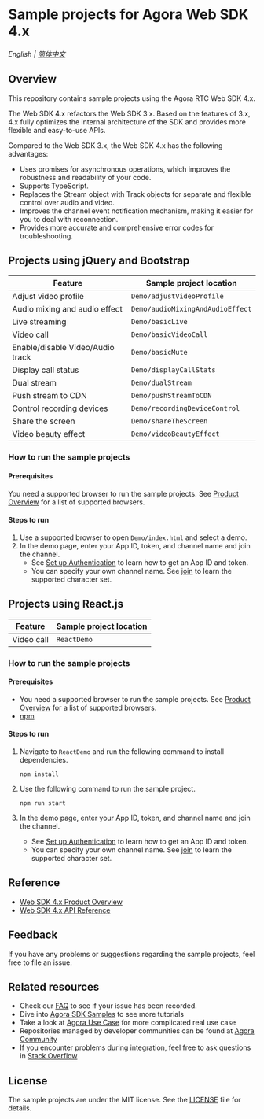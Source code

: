 # Sample projects for Agora Web SDK 4.x

_English | [简体中文](README.cn.md)_

## Overview

This repository contains sample projects using the Agora RTC Web SDK 4.x.

The Web SDK 4.x refactors the Web SDK 3.x. Based on the features of 3.x, 4.x fully optimizes the internal architecture of the SDK and provides more flexible and easy-to-use APIs.

Compared to the Web SDK 3.x, the Web SDK 4.x has the following advantages:

- Uses promises for asynchronous operations, which improves the robustness and readability of your code.
- Supports TypeScript.
- Replaces the Stream object with Track objects for separate and flexible control over audio and video.
- Improves the channel event notification mechanism, making it easier for you to deal with reconnection.
- Provides more accurate and comprehensive error codes for troubleshooting.

## Projects using jQuery and Bootstrap

| Feature                          | Sample project location          |
| -------------------------------- | -------------------------------- |
| Adjust video profile             | `Demo/adjustVideoProfile`        |
| Audio mixing and audio effect    | `Demo/audioMixingAndAudioEffect` |
| Live streaming                   | `Demo/basicLive`                 |
| Video call                       | `Demo/basicVideoCall`            |
| Enable/disable Video/Audio track | `Demo/basicMute`                 |
| Display call status              | `Demo/displayCallStats`          |
| Dual stream                      | `Demo/dualStream`                |
| Push stream to CDN               | `Demo/pushStreamToCDN`           |
| Control recording devices        | `Demo/recordingDeviceControl`    |
| Share the screen                 | `Demo/shareTheScreen`            |
| Video beauty effect              | `Demo/videoBeautyEffect`         |

### How to run the sample projects

#### Prerequisites

You need a supported browser to run the sample projects. See [Product Overview](https://docs.agora.io/en/Interactive%20Broadcast/product_live?platform=Web#compatibility) for a list of supported browsers.

#### Steps to run

1. Use a supported browser to open `Demo/index.html` and select a demo.
2. In the demo page, enter your App ID, token, and channel name and join the channel.
   - See [Set up Authentication](https://docs.agora.io/en/Agora%20Platform/token) to learn how to get an App ID and token.
   - You can specify your own channel name. See [join](https://docs.agora.io/en/Interactive%20Broadcast/API%20Reference/web_ng/interfaces/iagorartcclient.html#join) to learn the supported character set.

## Projects using React.js

| Feature    | Sample project location |
| ---------- | ----------------------- |
| Video call | `ReactDemo`             |

### How to run the sample projects

#### Prerequisites

- You need a supported browser to run the sample projects. See [Product Overview](https://docs.agora.io/en/Interactive%20Broadcast/product_live?platform=Web#compatibility) for a list of supported browsers.
- [npm](https://www.npmjs.com/)

#### Steps to run

1. Navigate to `ReactDemo` and run the following command to install dependencies.

   ```shell
   npm install
   ```

2. Use the following command to run the sample project.

   ```shell
   npm run start
   ```

3. In the demo page, enter your App ID, token, and channel name and join the channel.
   - See [Set up Authentication](https://docs.agora.io/en/Agora%20Platform/token) to learn how to get an App ID and token.
   - You can specify your own channel name. See [join](https://docs.agora.io/en/Interactive%20Broadcast/API%20Reference/web_ng/interfaces/iagorartcclient.html#join) to learn the supported character set.

## Reference

- [Web SDK 4.x Product Overview](https://docs.agora.io/en/Interactive%20Broadcast/product_live?platform=Web)
- [Web SDK 4.x API Reference](https://docs.agora.io/en/Interactive%20Broadcast/API%20Reference/web_ng/index.html)

## Feedback

If you have any problems or suggestions regarding the sample projects, feel free to file an issue.

## Related resources

- Check our [FAQ](https://docs.agora.io/en/faq) to see if your issue has been recorded.
- Dive into [Agora SDK Samples](https://github.com/AgoraIO) to see more tutorials
- Take a look at [Agora Use Case](https://github.com/AgoraIO-usecase) for more complicated real use case
- Repositories managed by developer communities can be found at [Agora Community](https://github.com/AgoraIO-Community)
- If you encounter problems during integration, feel free to ask questions in [Stack Overflow](https://stackoverflow.com/questions/tagged/agora.io)

## License

The sample projects are under the MIT license. See the [LICENSE](./LICENSE) file for details.

